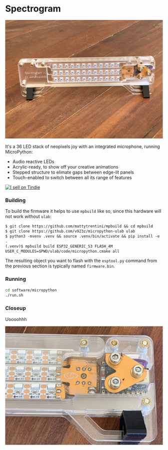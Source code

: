 # Spectrogram

![the_thing](./images/the_thing.jpg)

It's a 36 LED stack of neopixels joy with an integrated microphone, running MicroPython:

* Audio reactive LEDs
* Acrylic-ready, to show off your creative animations
* Stepped structure to elimate gaps between edge-lit panels
* Touch-enabled to switch between all its range of features

<a href="https://www.tindie.com/stores/zodiacdesigns/?ref=offsite_badges&utm_source=sellers_ZodiacDesigns&utm_medium=badges&utm_campaign=badge_large"><img src="https://d2ss6ovg47m0r5.cloudfront.net/badges/tindie-larges.png" alt="I sell on Tindie" width="200" height="104"></a>

### Building

To build the firmware it helps to use `mpbuild` like so, since this hardware will not work without `ulab`:

```
$ git clone https://github.com/mattytrentini/mpbuild && cd mpbuild
$ git clone https://github.com/v923z/micropython-ulab ulab
$ python3 -mvenv .venv && source .venv/bin/activate && pip install -e .
(.venv)$ mpbuild build ESP32_GENERIC_S3 FLASH_4M USER_C_MODULES=$PWD/ulab/code/micropython.cmake all
```

The resulting object you want to flash with the `esptool.py` command from the previous section is typically named `firmware.bin`.

### Running

```sh
cd software/micropython
./run.sh
```

### Closeup

Uoooohhh

![the_thing_detail](./images/the_thing_detail.jpg)
